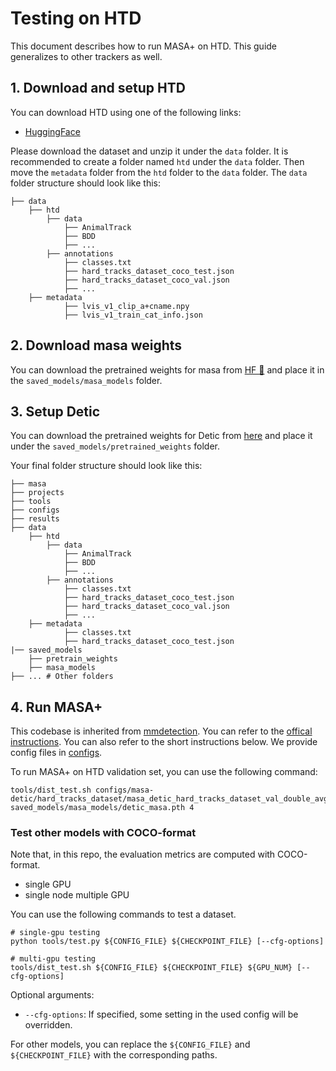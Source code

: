 
# Testing on HTD

This document describes how to run MASA+ on HTD. This guide generalizes to other trackers as well.


## 1. Download and setup HTD

You can download HTD using one of the following links:
- [HuggingFace](https://huggingface.co/datasets/mscheidl/htd)


Please download the dataset and unzip it under the `data` folder. It is recommended to create a folder named `htd` under the `data` folder. 
Then move the `metadata` folder from the `htd` folder to the `data` folder. The `data` folder structure should look like this:
``` 
├── data
    ├── htd
        ├── data
            ├── AnimalTrack
            ├── BDD
            ├── ...
        ├── annotations
            ├── classes.txt
            ├── hard_tracks_dataset_coco_test.json
            ├── hard_tracks_dataset_coco_val.json
            ├── ...
    ├── metadata
            ├── lvis_v1_clip_a+cname.npy
            ├── lvis_v1_train_cat_info.json
```

## 2. Download masa weights

You can download the pretrained weights for masa from [HF 🤗](https://huggingface.co/dereksiyuanli/masa/resolve/main/detic_masa.pth) and place it in the `saved_models/masa_models` folder. 


## 3. Setup Detic

You can download the pretrained weights for Detic from [here](https://download.openmmlab.com/mmdetection/v3.0/detic/detic_centernet2_swin-b_fpn_4x_lvis-base_in21k-lvis/detic_centernet2_swin-b_fpn_4x_lvis-base_in21k-lvis-ec91245d.pth) and place it under the `saved_models/pretrained_weights` folder.

Your final folder structure should look like this:

```
├── masa
├── projects
├── tools
├── configs
├── results
├── data
    ├── htd
        ├── data
            ├── AnimalTrack
            ├── BDD
            ├── ...
        ├── annotations
            ├── classes.txt
            ├── hard_tracks_dataset_coco_test.json
            ├── hard_tracks_dataset_coco_val.json
            ├── ...
    ├── metadata
            ├── classes.txt
            ├── hard_tracks_dataset_coco_test.json
|── saved_models 
    ├── pretrain_weights
    ├── masa_models
├── ... # Other folders
```

## 4. Run MASA+ 

This codebase is inherited from [mmdetection](https://github.com/open-mmlab/mmdetection).
You can refer to the [offical instructions](https://github.com/open-mmlab/mmdetection/blob/master/docs/getting_started.md).
You can also refer to the short instructions below.
We provide config files in [configs](../configs).

To run MASA+ on HTD validation set, you can use the following command:

```angular2html
tools/dist_test.sh configs/masa-detic/hard_tracks_dataset/masa_detic_hard_tracks_dataset_val_double_avg.py saved_models/masa_models/detic_masa.pth 4
```




### Test other models with COCO-format

Note that, in this repo, the evaluation metrics are computed with COCO-format.

- single GPU
- single node multiple GPU

You can use the following commands to test a dataset.

```shell
# single-gpu testing
python tools/test.py ${CONFIG_FILE} ${CHECKPOINT_FILE} [--cfg-options]

# multi-gpu testing
tools/dist_test.sh ${CONFIG_FILE} ${CHECKPOINT_FILE} ${GPU_NUM} [--cfg-options]
```

Optional arguments:
- `--cfg-options`: If specified, some setting in the used config will be overridden.

For other models, you can replace the `${CONFIG_FILE}` and `${CHECKPOINT_FILE}` with the corresponding paths.






